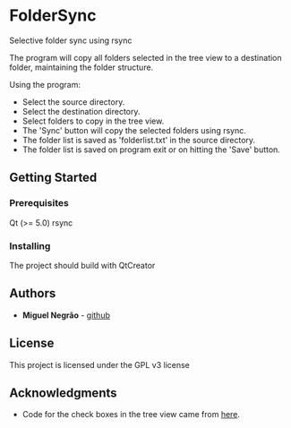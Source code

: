 # FolderSync

Selective folder sync using rsync 

The program will copy all folders selected in the tree view to a destination folder, maintaining the folder structure.

Using the program:

* Select the source directory.
* Select the destination directory.
* Select folders to copy in the tree view.
* The 'Sync' button will copy the selected folders using rsync.
* The folder list is saved as 'folderlist.txt' in the source directory.
* The folder list is saved on program exit or on hitting the 'Save' button.

## Getting Started


### Prerequisites

Qt (>= 5.0)
rsync

### Installing

The project should build with QtCreator

## Authors

* **Miguel Negrão** - [github](https://github.com/miguel-negrao)

## License

This project is licensed under the GPL v3 license

## Acknowledgments

* Code for the check boxes in the tree view came from [here](http://www.qtforum.org/article/33153/subclassing-qfilesystemmodel-for-showing-checkboxes.html?s=08e3b1fcefdd34c11327203380f63d80e0b5e055#post106871).

